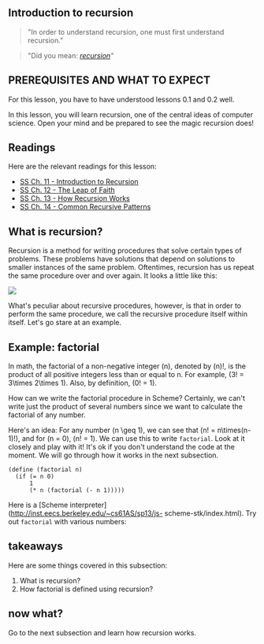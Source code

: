 ## Introduction to recursion

> "In order to understand recursion, one must first understand recursion."

>

> "Did you mean: _[recursion](https://www.google.com/search?q=recursion)"_

## PREREQUISITES AND WHAT TO EXPECT

For this lesson, you have to have understood lessons 0.1 and 0.2 well.

In this lesson, you will learn recursion, one of the central ideas of computer
science. Open your mind and be prepared to see the magic recursion does!

## Readings

Here are the relevant readings for this lesson:

  * [SS Ch. 11 - Introduction to Recursion](http://www.cs.berkeley.edu/~bh/ssch11/recursion.html)
  * [SS Ch. 12 - The Leap of Faith](http://www.cs.berkeley.edu/~bh/ssch12/leap.html)
  * [SS Ch. 13 - How Recursion Works](http://www.cs.berkeley.edu/~bh/ssch13/convince-recur.html)
  * [SS Ch. 14 - Common Recursive Patterns](http://www.cs.berkeley.edu/~bh/ssch14/recur-patterns.html)

## What is recursion?

Recursion is a method for writing procedures that solve certain types of
problems. These problems have solutions that depend on solutions to smaller
instances of the same problem. Oftentimes, recursion has us repeat the same
procedure over and over again. It looks a little like this:

![](http://caseelse.net/wp-content/uploads/2008/05/recursionagain.jpg)

What's peculiar about recursive procedures, however, is that in order to
perform the same procedure, we call the recursive procedure itself within
itself. Let's go stare at an example.

## Example: factorial

In math, the factorial of a non-negative integer \(n\), denoted by \(n\)!, is
the product of all positive integers less than or equal to n. For example,
\(3! = 3\times 2\times 1\). Also, by definition, \(0! = 1\).

How can we write the factorial procedure in Scheme? Certainly, we can't write
just the product of several numbers since we want to calculate the factorial
of any number.

Here's an idea: For any number \(n \geq 1\), we can see that \(n! =
n\times(n-1)!\), and for \(n = 0\), \(n! = 1\). We can use this to write
`factorial`. Look at it closely and play with it! It's ok if you don't
understand the code at the moment. We will go through how it works in the next
subsection.

    
    (define (factorial n)
      (if (= n 0)
          1
          (* n (factorial (- n 1)))))

Here is a [Scheme interpreter](http://inst.eecs.berkeley.edu/~cs61AS/sp13/js-
scheme-stk/index.html). Try out `factorial` with various numbers:

## takeaways

Here are some things covered in this subsection:

  1. What is recursion?
  2. How factorial is defined using recursion?

## now what?

Go to the next subsection and learn how recursion works.

